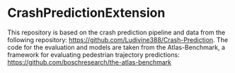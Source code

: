 # CrashPredictionExtension
This repository is based on the crash prediction pipeline and data from the following repository: https://github.com/Ludivine388/Crash-Prediction. The code for the evaluation and models are taken from the Atlas-Benchmark, a framework for evaluating pedestrian trajectory predictions: https://github.com/boschresearch/the-atlas-benchmark
